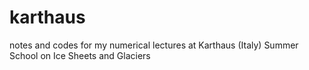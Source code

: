 karthaus
========

notes and codes for my numerical lectures at Karthaus (Italy) Summer School on Ice Sheets and Glaciers